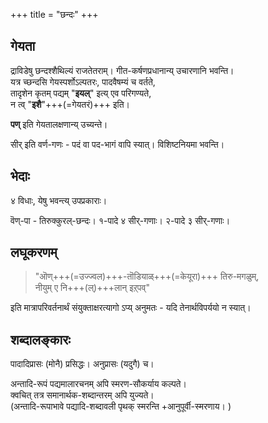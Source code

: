 +++
title = "छन्दः"
+++

## गेयता
द्राविडेषु छन्दश्शैथिल्यं राजतेतराम्। गीत-कर्षणप्रधानान्य् उचारणानि भवन्ति।  
यत्र च्छन्दसि गेयस्पर्शोऽल्पतरः, पादवैषम्यं च वर्तते,  
तादृशेन कृतम् पद्यम् "**इयल्**" इत्य् एव परिगण्यते,  
न त्व् "**इशै**"+++(=गेयतरं)+++ इति। 

**पण्** इति गेयतालक्षणान्य् उच्यन्ते।  

सीर् इति वर्ण-गणः - पदं वा पद-भागं वापि स्यात्। विशिष्टनियमा भवन्ति। 

## भेदाः
४ विधाः, येषु भवन्त्य् उपप्रकाराः।

वॆण्-पा - तिरुक्कुरल्-छन्दः। १-पादे ४ सीर्-गणाः। २-पादे ३ सीर्-गणाः।  

## लघूकरणम्
> "ऒण्+++(=उज्ज्वल)+++-तॊडियाळ्+++(=केयूरा)+++ तिरु-मगळुम्,  
नीयुम् ए नि+++(ल्)+++लान् इऱ्‌पव्"  

इति मात्रापरिवर्तनार्थं संयुक्ताक्षरत्यागो ऽप्य् अनुमतः - यदि तेनार्थविपर्ययो न स्यात्। 

## शब्दालङ्कारः
पादादिप्रासः (मोनै) प्रसिद्धः। अनुप्रासः (यदुगै) च। 

अन्तादि-रूपं पद्यमालारचनम् अपि स्मरण-सौकर्याय कल्पते।  
क्वचित् तत्र समानार्थक-शब्दान्तरम् अपि युज्यते।  
(अन्तादि-रूपाभावे पद्यादि-शब्दावली पृथक् स्मरन्ति +आनुपूर्वी-स्मरणाय। )

